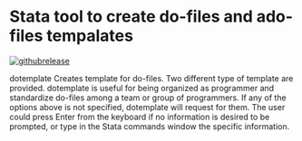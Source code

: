 Stata tool to create do-files and ado-files tempalates
======================================================
[![githubrelease](https://img.shields.io/github/release/randrescastaneda/dotemplate.svg?label=current+release)](https://github.com/randrescastaneda/dotemplate/releases)

dotemplate Creates template for do-files. Two different type of template are provided. dotemplate is useful for being organized as programmer and standardize do-files among a team or group of programmers. If any of the options above is not specified, dotemplate will request for them. The user could press Enter from the keyboard if no information is desired to be prompted, or type in the Stata commands window the specific information. 
